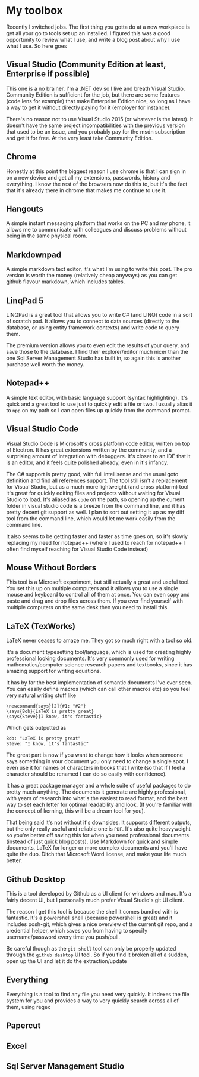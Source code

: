 My toolbox
====

Recently I switched jobs. The first thing you gotta do at a new workplace is get all your go to tools set up an installed. I figured this was a good opportunity to review what I use, and write a blog post about why I use what I use. So here goes


Visual Studio (Community Edition at least, Enterprise if possible)
---

This one is a no brainer. I'm a .NET dev so I live and breath Visual Studio. Community Edition is sufficient for the job, but there are some features (code lens for example) that make Enterprise Edition nice, so long as I have a way to get it without directly paying for it (employer for instance).

There's no reason not to use Visual Studio 2015 (or whatever is the latest). It doesn't have the same project incompatibilities with the previous version that used to be an issue, and you probably pay for the msdn subscription and get it for free. At the very least take Community Edition.

Chrome
---

Honestly at this point the biggest reason I use chrome is that I can sign in on a new device and get all my extensions, passwords, history and everything. I know the rest of the browsers now do this to, but it's the fact that it's already there in chrome that makes me continue to use it.

Hangouts
---

A simple instant messaging platform that works on the PC and my phone, it allows me to communicate with colleagues and discuss problems without being in the same physical room.

Markdownpad
---

A simple markdown text editor, it's what I'm using to write this post. The pro version is worth the money (relatively cheap anyways) as you can get github flavour markdown, which includes tables. 

LinqPad 5
---

LINQPad is a great tool that allows you to write C# (and LINQ) code in a sort of scratch pad. It allows you to connect to data sources (directly to the database, or using entity framework contexts) and write code to query them.

The premium version allows you to even edit the results of your query, and save those to the database. I find their explorer/editor much nicer than the one Sql Server Management Studio has built in, so again this is another purchase well worth the money.

Notepad++
---

A simple text editor, with basic language support (syntax highlighting). It's quick and a great tool to use just to quickly edit a file or two. I usually alias it to `npp` on my path so I can open files up quickly from the command prompt.

Visual Studio Code
---

Visual Studio Code is Microsoft's cross platform code editor, written on top of Electron. It has great extensions written by the community, and a surprising amount of integration with debuggers. It's closer to an IDE that it is an editor, and it feels quite polished already, even in it's infancy.

The C# support is pretty good, with full intellisense and the usual goto definition and find all references support. The tool still isn't a replacement for Visual Studio, but as a much more lightweight (and cross platform) tool it's great for quickly editing files and projects without waiting for Visual Studio to load. It's aliased as `code` on the path, so opening up the current folder in visual studio code is a breeze from the command line, and it has pretty decent git support as well. I plan to sort out setting it up as my diff tool from the command line, which would let me work easily from the command line. 

It also seems to be getting faster and faster as time goes on, so it's slowly replacing my need for notepad++ (where I used to reach for notepad++ I often find myself reaching for Visual Studio Code instead)

Mouse Without Borders
---

This tool is a Microsoft experiment, but still actually a great and useful tool. You set this up on multiple computers and it allows you to use a single mouse and keyboard to control all of them at once. You can even copy and paste and drag and drop files across them. If you ever find yourself with multiple computers on the same desk then you need to install this.

LaTeX (TexWorks)
---

LaTeX never ceases to amaze me. They got so much right with a tool so old.

It's a document typesetting tool/language, which is used for creating highly professional looking documents. It's very commonly used for writing mathematics/computer science research papers and textbooks, since it has amazing support for writing equations. 

It has by far the best implementation of semantic documents I've ever seen. You can easily define macros (which can call other macros etc) so you feel very natural writing stuff like

~~~
\newcommand{says}[2]{#1: "#2"}
\says{Bob}{LaTeX is pretty great}
\says{Steve}{I know, it's fantastic}
~~~

Which gets outputted as 

~~~
Bob: "LaTeX is pretty great"
Steve: "I know, it's fantastic"
~~~

The great part is now if you want to change how it looks when someone says something in your document you only need to change a single spot. I even use it for names of characters in books that I write (so that if I feel a character should be renamed I can do so easily with confidence).

It has a great package manager and a whole suite of useful packages to do pretty much anything. The documents it generate are highly professional, with years of research into what's the easiest to read format, and the best way to set each letter for optimal readability and look. (If you're familiar with the concept of kerning, this will be a dream tool for you).

That being said it's not without it's downsides. It supports different outputs, but the only really useful and reliable one is `PDF`. It's also quite heavyweight  so you're better off saving this for when you need professional documents (instead of just quick blog posts). Use Markdown for quick and simple documents, LaTeX for longer or more complex documents and you'll have quite the duo. Ditch that Microsoft Word license, and make your life much better.



Github Desktop
---

This is a tool developed by Github as a UI client for windows and mac. It's a fairly decent UI, but I personally much prefer Visual Studio's git UI client. 

The reason I get this tool is because the shell it comes bundled with is fantastic. It's a powershell shell (because powershell is great) and it includes posh-git, which gives a nice overview of the current git repo, and a credential helper, which saves you from having to specify username/password every time you push/pull.

Be careful though as the `git shell` tool can only be properly updated through the `github desktop` UI tool. So if you find it broken all of a sudden, open up the UI and let it do the extraction/update

Everything
---

Everything is a tool to find any file you need very quickly. It indexes the file system for you and provides a way to very quickly search across all of them, using regex

Papercut
---

Excel
---

Sql Server Management Studio
---